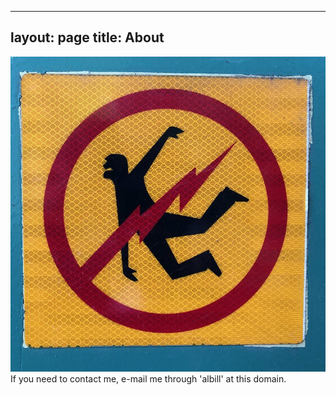 ----
layout: page
title: About
---

<img src="/images/48650774906_dd4911a4cc_c.jpg">
If you need to contact me, e-mail me through 'albill' at this domain.
